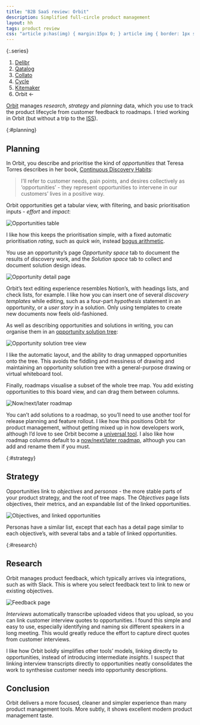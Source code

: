 ```yaml
---
title: "B2B SaaS review: Orbit"
description: Simplified full-circle product management
layout: hh
tags: product review
css: "article p:has(img) { margin:15px 0; } article img { border: 1px solid #ddd; } article a:hover img { box-shadow: 0 0 6px 2px #428bca; }"
---
```


{:.series}
1. [Delibr](delibr-views)
2. [Qatalog](qatalog-review)
3. [Collato](collato-review)
3. [Cycle](cycle-review)
4. [Kitemaker](kitemaker-review)
5. Orbit ←

[Orbit](https://www.useorbit.io) manages _research_, _strategy_ and _planning_ data, 
which you use to track the product lifecycle from customer feedback to roadmaps.
I tried working in Orbit (but without a trip to the 
[ISS](https://en.wikipedia.org/wiki/International_Space_Station)).

{:#planning}
## Planning

In Orbit, you describe and prioritise the kind of _opportunities_ that Teresa Torres describes in her book,
[Continuous Discovery Habits](https://www.producttalk.org/2021/05/continuous-discovery-habits/):

> I’ll refer to customer needs, pain points, and desires collectively as ‘opportunities’ - 
> they represent opportunities to intervene in our customers’ lives in a positive way.

Orbit opportunities get a tabular view, with filtering, and basic prioritisation inputs -
 _effort_ and _impact_:

![Opportunities table](orbit/opportunities.webp)

I like how this keeps the prioritisation simple, with a fixed automatic prioritisation _rating_, such as _quick win_, 
instead [bogus arithmetic](product-arithmetic).

You use an opportunity’s page _Opportunity space_ tab to document the results of discovery work, 
and the _Solution space_ tab to collect and document solution design ideas.

![Opportunity detail page](orbit/opportunity.webp)

Orbit’s text editing experience resembles Notion’s, with headings lists, and check lists, for example.
I like how you can insert one of several _discovery templates_ while editing, such as a four-part _hypothesis_ statement in an opportunity, or a _user story_ in a solution.
Only using templates to create new documents now feels old-fashioned.

As well as describing opportunities and solutions in writing, you can organise them in an
[opportunity solution tree](https://www.producttalk.org/opportunity-solution-tree/):

![Opportunity solution tree view](orbit/ost.webp)

I like the automatic layout, and the ability to drag unmapped opportunities onto the tree.
This avoids the fiddling and messiness of drawing and maintaining an opportunity solution tree with a general-purpose drawing or virtual whiteboard tool.

Finally, roadmaps visualise a subset of the whole tree map.
You add existing opportunities to this board view, and can drag them between columns.

![Now/next/later roadmap](orbit/roadmap.webp)

You can’t add solutions to a roadmap, so you’ll need to use another tool for release planning and feature rollout.
I like how this positions Orbit for product management, without getting mixed up in how developers work, although I’d love to see Orbit become a [universal tool](universal-tools).
I also like how roadmap columns default to a 
[now/next/later roadmap](https://userlist.com/podcast/now-next-later-roadmapping-with-janna-bastow/), 
although you can add and rename them if you must.


{:#strategy}
## Strategy

Opportunities link to _objectives_ and _personas_ - the more stable parts of your product strategy, and the root of tree maps.
The _Objectives_ page lists objectives, their metrics, and an expandable list of the linked opportunities.

![Objectives, and linked opportunities](orbit/objectives.webp)

Personas have a similar list, except that each has a detail page similar to each objective’s, with several tabs and a table of linked opportunities.


{:#research}
## Research

Orbit manages product feedback, which typically arrives via integrations, such as with Slack.
This is where you select feedback text to link to new or existing objectives.

![Feedback page](orbit/feedback.webp)

_Interviews_ automatically transcribe uploaded videos that you upload, so you can link customer interview quotes to opportunities.
I found this simple and easy to use, especially identifying and naming six different speakers in a long meeting.
This would greatly reduce the effort to capture direct quotes from customer interviews.

I like how Orbit boldly simplifies other tools’ models, linking directly to opportunities, instead of introducing intermediate _insights_.
I suspect that linking interview transcripts directly to opportunities neatly consolidates the work to synthesise customer needs into opportunity descriptions.


## Conclusion

Orbit delivers a more focused, cleaner and simpler experience than many product management tools.
More subtly, it shows excellent modern product management taste.
